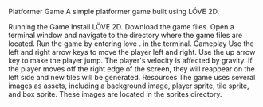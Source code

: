 Platformer Game
A simple platformer game built using LÖVE 2D.

Running the Game
Install LÖVE 2D.
Download the game files.
Open a terminal window and navigate to the directory where the game files are located.
Run the game by entering love . in the terminal.
Gameplay
Use the left and right arrow keys to move the player left and right.
Use the up arrow key to make the player jump.
The player's velocity is affected by gravity.
If the player moves off the right edge of the screen, they will reappear on the left side and new tiles will be generated.
Resources
The game uses several images as assets, including a background image, player sprite, tile sprite, and box sprite. These images are located in the sprites directory.



